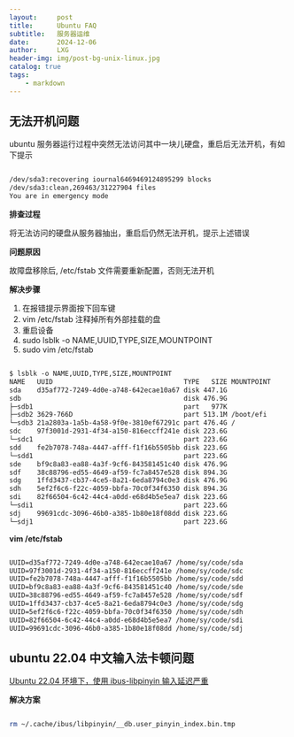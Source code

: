 ```yaml
---
layout:     post
title:      Ubuntu FAQ
subtitle:   服务器运维
date:       2024-12-06
author:     LXG
header-img: img/post-bg-unix-linux.jpg
catalog: true
tags:
    - markdown
---
```


## 无法开机问题

ubuntu 服务器运行过程中突然无法访问其中一块儿硬盘，重启后无法开机，有如下提示

```txt

/dev/sda3:recovering iournal6469469124895299 blocks
/dev/sda3:clean,269463/31227904 files
You are in emergency mode

```
**排查过程**

将无法访问的硬盘从服务器抽出，重启后仍然无法开机，提示上述错误

**问题原因**

故障盘移除后, /etc/fstab 文件需要重新配置，否则无法开机

**解决步骤**

1. 在报错提示界面按下回车键
2. vim /etc/fstab 注释掉所有外部挂载的盘
3. 重启设备
4. sudo lsblk -o NAME,UUID,TYPE,SIZE,MOUNTPOINT
5. sudo vim /etc/fstab 

```txt

$ lsblk -o NAME,UUID,TYPE,SIZE,MOUNTPOINT
NAME   UUID                                 TYPE   SIZE MOUNTPOINT
sda    d35af772-7249-4d0e-a748-642ecae10a67 disk 447.1G 
sdb                                         disk 476.9G 
├─sdb1                                      part   977K 
├─sdb2 3629-766D                            part 513.1M /boot/efi
└─sdb3 21a2803a-1a5b-4a58-9f0e-3810ef67291c part 476.4G /
sdc    97f3001d-2931-4f34-a150-816eccff241e disk 223.6G 
└─sdc1                                      part 223.6G 
sdd    fe2b7078-748a-4447-afff-f1f16b5505bb disk 223.6G 
└─sdd1                                      part 223.6G 
sde    bf9c8a83-ea88-4a3f-9cf6-843581451c40 disk 476.9G 
sdf    38c88796-ed55-4649-af59-fc7a8457e528 disk 894.3G 
sdg    1ffd3437-cb37-4ce5-8a21-6eda8794c0e3 disk 476.9G 
sdh    5ef2f6c6-f22c-4059-bbfa-70c0f34f6350 disk 894.3G 
sdi    82f66504-6c42-44c4-a0dd-e68d4b5e5ea7 disk 223.6G 
└─sdi1                                      part 223.6G 
sdj    99691cdc-3096-46b0-a385-1b80e18f08dd disk 223.6G 
└─sdj1                                      part 223.6G

```

**vim /etc/fstab**

```txt

UUID=d35af772-7249-4d0e-a748-642ecae10a67 /home/sy/code/sda               ext4    defaults     0       0
UUID=97f3001d-2931-4f34-a150-816eccff241e /home/sy/code/sdc               ext4    defaults     0       0
UUID=fe2b7078-748a-4447-afff-f1f16b5505bb /home/sy/code/sdd               ext4    defaults     0       0
UUID=bf9c8a83-ea88-4a3f-9cf6-843581451c40 /home/sy/code/sde               ext4    defaults     0       0
UUID=38c88796-ed55-4649-af59-fc7a8457e528 /home/sy/code/sdf               ext4    defaults     0       0
UUID=1ffd3437-cb37-4ce5-8a21-6eda8794c0e3 /home/sy/code/sdg               ext4    defaults     0       0
UUID=5ef2f6c6-f22c-4059-bbfa-70c0f34f6350 /home/sy/code/sdh               ext4    defaults     0       0
UUID=82f66504-6c42-44c4-a0dd-e68d4b5e5ea7 /home/sy/code/sdi               ext4    defaults     0       0
UUID=99691cdc-3096-46b0-a385-1b80e18f08dd /home/sy/code/sdj               ext4    defaults     0       0

```

## ubuntu 22.04 中文输入法卡顿问题

[Ubuntu 22.04 环境下，使用 ibus-libpinyin 输入延迟严重](https://github.com/libpinyin/ibus-libpinyin/issues/429)

**解决方案**

```bash

rm ~/.cache/ibus/libpinyin/__db.user_pinyin_index.bin.tmp

```











